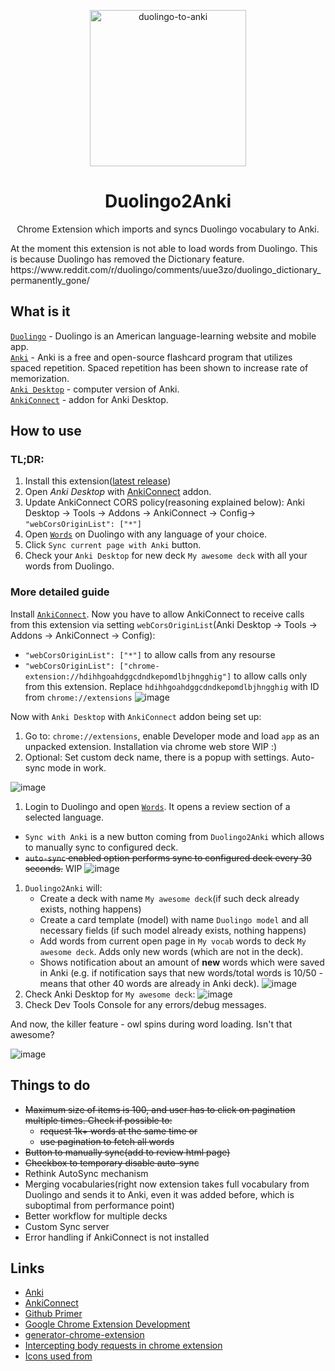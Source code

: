 <p align="center">
<img src="https://i.imgur.com/iyrxIH4.png" width="250" alt="duolingo-to-anki">
</p>
<h1 align="center">
Duolingo2Anki
</h1>
<p align="center">
Chrome Extension which imports and syncs Duolingo vocabulary to Anki.
</p>
At the moment this extension is not able to load words from Duolingo. This is because Duolingo has removed the Dictionary feature.
https://www.reddit.com/r/duolingo/comments/uue3zo/duolingo_dictionary_permanently_gone/

## What is it  
[`Duolingo`](https://www.duolingo.com/) - Duolingo is an American language-learning website and mobile app.  
[`Anki`](https://apps.ankiweb.net/) - Anki is a free and open-source flashcard program that utilizes spaced repetition. Spaced repetition has been shown to increase rate of memorization.  
[`Anki Desktop`](https://apps.ankiweb.net/) - computer version of Anki.  
[`AnkiConnect`](https://foosoft.net/projects/anki-connect/) - addon for Anki Desktop.  
## How to use
### TL;DR:
1. Install this extension([latest release](https://github.com/pavelgordon/duolingo2anki-chrome-extension/releases/))
1. Open _Anki Desktop_ with [AnkiConnect](https://foosoft.net/projects/anki-connect/) addon.
1. Update AnkiConnect CORS policy(reasoning explained below):  Anki Desktop -> Tools -> Addons -> AnkiConnect -> Config->
```"webCorsOriginList": ["*"]```
1. Open [`Words`](https://www.duolingo.com/words) on Duolingo with any language of your choice.
1. Click `Sync current page with Anki` button. 
1. Check your `Anki Desktop` for new deck `My awesome deck` with all your words from Duolingo.
### More detailed guide
Install [`AnkiConnect`](https://foosoft.net/projects/anki-connect/). Now you have to allow AnkiConnect to receive calls from this extension via setting `webCorsOriginList`(Anki Desktop -> Tools -> Addons -> AnkiConnect -> Config): 
- `"webCorsOriginList": ["*"]` to allow calls from any resourse
- `"webCorsOriginList": ["chrome-extension://hdihhgoahdggcdndkepomdlbjhngghig"]` to allow calls only from this extension. Replace `hdihhgoahdggcdndkepomdlbjhngghig` with ID from `chrome://extensions`
![image](https://user-images.githubusercontent.com/2462444/80809999-2b538980-8bc3-11ea-9dcc-3bb347e75fbb.png)  

Now with `Anki Desktop` with `AnkiConnect` addon being set up: 
1. Go to: `chrome://extensions`, enable Developer mode and load `app` as an unpacked extension. Installation via chrome web store WIP :)
1. Optional: Set custom deck name, there is a popup with settings. Auto-sync mode in work.

![image](https://i.imgur.com/anAxetJ.png)
1. Login to Duolingo and open [`Words`](https://www.duolingo.com/words). It opens a review section of a selected language. 
- `Sync with Anki` is a new button coming from `Duolingo2Anki` which allows to manually sync to configured deck.
- ~~`auto-sync` enabled option performs sync to configured deck every 30 seconds.~~ WIP
![image](https://i.imgur.com/BUDbm2G.png)
1. `Duolingo2Anki` will:
    -  Create a deck with name `My awesome deck`(if such deck already exists, nothing happens)
    -  Create a card template (model) with name `Duolingo model` and all necessary fields (if such model already exists, nothing happens)
    -  Add words from current open page in `My vocab` words to deck `My awesome deck`. Adds only new words (which are not in the deck).  
    -  Shows notification about an amount of **new** words which were saved in Anki (e.g. if notification says that new words/total words is 10/50 - means that other 40 words are already in Anki deck).
![image](https://i.imgur.com/n406kZV.jpg)
1. Check Anki Desktop for `My awesome deck`: 
![image](https://i.imgur.com/cdwCZ67.png)
1. Check Dev Tools Console for any errors/debug messages.  

And now, the killer feature -  owl spins during word loading. Isn't that awesome?  

![image](https://i.imgur.com/ATG2JET.gif)

## Things to do
- ~~Maximum size of items is 100, and user has to click on pagination multiple times. Check if possible to:~~
  - ~~request 1k+ words at the same time or~~
  - ~~use pagination to fetch all words~~
 - ~~Button to manually sync(add to review html page)~~
 - ~~Checkbox to temporary disable auto-sync~~
- Rethink AutoSync mechanism
- Merging vocabularies(right now extension takes full vocabulary from Duolingo and sends it to Anki, even it was added before, which is suboptimal from performance point)
- Better workflow for multiple decks
- Custom Sync server
- Error handling if AnkiConnect is not installed
  
## Links
- [Anki](https://apps.ankiweb.net)
- [AnkiConnect](https://foosoft.net/projects/anki-connect/)
- [Github Primer](https://primer.style/css/getting-started])
- [Google Chrome Extension Development](http://developer.chrome.com/extensions/devguide.html)
- [generator-chrome-extension](https://github.com/yeoman/generator-chrome-extension)
- [Intercepting body requests in chrome extension](https://medium.com/better-programming/chrome-extension-intercepting-and-reading-the-body-of-http-requests-dd9ebdf2348b)
- [Icons used from](https://www.flaticon.com/)



